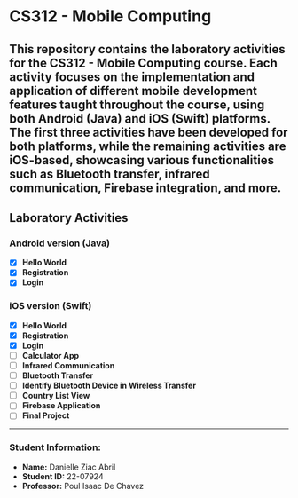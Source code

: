 # CS312 - Mobile Computing 
This repository contains the laboratory activities for the **CS312 - Mobile Computing** course. Each activity focuses on the implementation and application of different mobile development features taught throughout the course, using both Android (Java) and iOS (Swift) platforms. The first three activities have been developed for both platforms, while the remaining activities are iOS-based, showcasing various functionalities such as Bluetooth transfer, infrared communication, Firebase integration, and more.
---

## Laboratory Activities

### Android version (Java)

- [x] **Hello World**
- [x] **Registration**
- [x] **Login**

### iOS version (Swift)

- [x] **Hello World**
- [x] **Registration**
- [x] **Login**
- [ ] **Calculator App**
- [ ] **Infrared Communication**
- [ ] **Bluetooth Transfer**
- [ ] **Identify Bluetooth Device in Wireless Transfer**
- [ ] **Country List View**
- [ ] **Firebase Application**
- [ ] **Final Project**

---

### Student Information:
- **Name:** Danielle Ziac Abril
- **Student ID:** 22-07924
- **Professor:** Poul Isaac De Chavez
